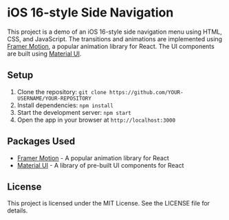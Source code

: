 <!DOCTYPE html>
<html>

<body>
	<h1>iOS 16-style Side Navigation</h1>
	<p>This project is a demo of an iOS 16-style side navigation menu using HTML, CSS, and JavaScript. The transitions and animations are implemented using <a href="https://www.framer.com/motion/">Framer Motion</a>, a popular animation library for React. The UI components are built using <a href="https://mui.com/">Material UI</a>.</p>


<h2>Setup</h2>
<ol>
	<li>Clone the repository: <code>git clone https://github.com/YOUR-USERNAME/YOUR-REPOSITORY</code></li>
	<li>Install dependencies: <code>npm install</code></li>
	<li>Start the development server: <code>npm start</code></li>
	<li>Open the app in your browser at <code>http://localhost:3000</code></li>
</ol>

<h2>Packages Used</h2>
<ul>
	<li><a href="https://www.framer.com/motion/">Framer Motion</a> - A popular animation library for React</li>
	<li><a href="https://mui.com/">Material UI</a> - A library of pre-built UI components for React</li>
</ul>

<h2>License</h2>
<p>This project is licensed under the MIT License. See the LICENSE file for details.</p>

</body>
</html>
